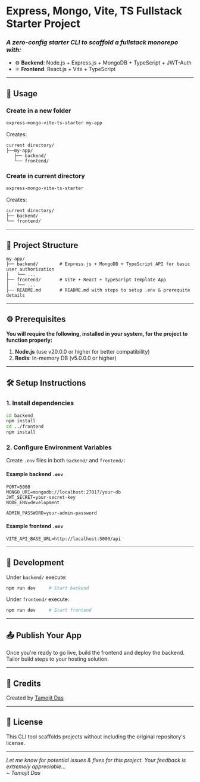 # Express, Mongo, Vite, TS Fullstack Starter Project

### *A zero-config starter CLI to scaffold a fullstack monorepo with:*

- ⚙️ **Backend**: Node.js + Express.js + MongoDB + TypeScript + JWT-Auth
- ⚛️ **Frontend**: React.js + Vite + TypeScript

---

## 🚀 Usage

### Create in a new folder

```bash
express-mongo-vite-ts-starter my-app
```

Creates:

```
current directory/
├──my-app/
   ├── backend/
   └── frontend/
```

### Create in current directory

```bash
express-mongo-vite-ts-starter
```

Creates:

```
current directory/
├── backend/
└── frontend/
```

---

## 📁 Project Structure

```
my-app/
├── backend/        # Express.js + MongoDB + TypeScript API for basic user authorization
│   └── ...
├── frontend/       # Vite + React + TypeScript Template App
│   └── ...
├── README.md       # README.md with steps to setup .env & prerequite details
```

---

## ⚙ Prerequisites

**You will require the following, installed in your system, for the project to function properly:**
1. **Node.js** (use v20.0.0 or higher for better compatibility)
2. **Redis**: In-memory DB (v5.0.0.0 or higher)

---


## 🛠 Setup Instructions

### 1. Install dependencies

```bash
cd backend
npm install
cd ../frontend
npm install
```

### 2. Configure Environment Variables

Create `.env` files in both `backend/` and `frontend/`:

#### Example backend `.env`

```
PORT=5000
MONGO_URI=mongodb://localhost:27017/your-db
JWT_SECRET=your-secret-key
NODE_ENV=development

ADMIN_PASSWORD=your-admin-password
```

#### Example frontend `.env`

```
VITE_API_BASE_URL=http://localhost:5000/api
```

---

## 🧪 Development

Under `backend/` execute:

```bash
npm run dev     # Start backend
```

Under `frontend/` execute:

```bash
npm run dev     # Start frontend
```

---

## 📤 Publish Your App

Once you're ready to go live, build the frontend and deploy the backend. Tailor build steps to your hosting solution.

---

## 🙌 Credits

Created by [Tamojit Das](https://github.com/Tamoziit)

---

## 📄 License

This CLI tool scaffolds projects without including the original repository's license.

---

*Let me know for potential issues & fixes for this project. Your feedback is extremely appreciable...*<br>
*~ Tamojit Das*

